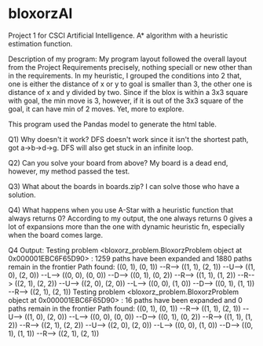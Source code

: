 # bloxorzAI
Project 1 for CSCI Artificial Intelligence. A* algorithm with a heuristic estimation function.

Description of my program:
  My program layout followed the overall layout from the Project Requirements precisely, nothing speciall or new other than in the requirements. In my heuristic, I grouped the conditions into 2 that, one is either the distance of x or y to goal is smaller than 3, the other one is distance of x and y divided by two. Since if the blox is within a 3x3 square with goal, the min move is 3, however, if it is out of the 3x3 square of the goal, it can have min of 2 moves. Yet, more to explore.

This program used the Pandas model to generate the html table.

Q1) Why doesn't it work?
DFS doesn't work since it isn't the shortest path, got a->b->d->g.
DFS will also get stuck in an infinite loop.

Q2) Can you solve your board from above? 
My board is a dead end, however, my method passed the test.

Q3) What about the boards in boards.zip?
I can solve those who have a solution.

Q4) What happens when you use A-Star with a heuristic function that always returns 0?
According to my output, the one always returns 0 gives a lot of expansions more than the one with dynamic heuristic fn, especially when the board comes large.

Q4 Output:
Testing problem <bloxorz_problem.BloxorzProblem object at 0x000001EBC6F65D90>  :
1259 paths have been expanded and 1880 paths remain in the frontier
Path found: ((0, 1), (0, 1))
   --R--> ((1, 1), (2, 1))
   --U--> ((1, 0), (2, 0))
   --L--> ((0, 0), (0, 0))
   --D--> ((0, 1), (0, 2))
   --R--> ((1, 1), (1, 2))
   --R--> ((2, 1), (2, 2))
   --U--> ((2, 0), (2, 0))
   --L--> ((0, 0), (1, 0))
   --D--> ((0, 1), (1, 1))
   --R--> ((2, 1), (2, 1))
Testing problem <bloxorz_problem.BloxorzProblem object at 0x000001EBC6F65D90>  :
16 paths have been expanded and 0 paths remain in the frontier
Path found: ((0, 1), (0, 1))
   --R--> ((1, 1), (2, 1))
   --U--> ((1, 0), (2, 0))
   --L--> ((0, 0), (0, 0))
   --D--> ((0, 1), (0, 2))
   --R--> ((1, 1), (1, 2))
   --R--> ((2, 1), (2, 2))
   --U--> ((2, 0), (2, 0))
   --L--> ((0, 0), (1, 0))
   --D--> ((0, 1), (1, 1))
   --R--> ((2, 1), (2, 1))
